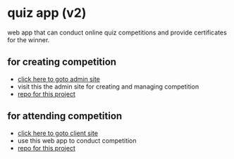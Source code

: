 
# quiz app (v2)

 web app that can conduct online quiz competitions and provide certificates for the winner.
 
 ## for creating competition 
 
 -  [click here to goto admin site](https://quiz-admin.netlify.app/) 
 -  visit this the admin site for creating and managing competition 
 -  [repo for this project](https://github.com/ArulGnani/quiz-app-admin)
 
 ## for attending competition
 
 - [click here to goto client site](https://quiz-v2.netlify.app/)
 - use this web app to conduct competition
 - [repo for this project](https://github.com/ArulGnani/quiz-app-frontend) 

